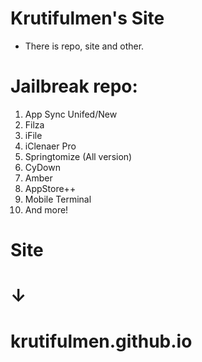# Krutifulmen's Site

* There is repo, site and other.

# Jailbreak repo:
  1. App Sync Unifed/New
  2. Filza
  3. iFile
  4. iClenaer Pro
  5. Springtomize (All version)
  6. CyDown
  7. Amber
  8. AppStore++
  9. Mobile Terminal
  10. And more!
# Site



# ↓
# krutifulmen.github.io
